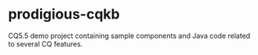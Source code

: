 prodigious-cqkb
===============

CQ5.5 demo project containing sample components and Java code related to several CQ features.
